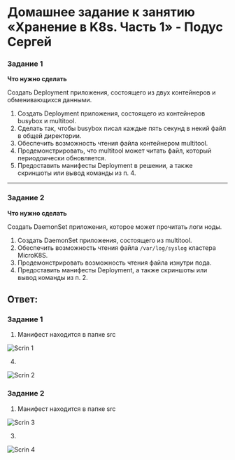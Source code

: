 # Домашнее задание к занятию «Хранение в K8s. Часть 1» - Подус Сергей

### Задание 1 

**Что нужно сделать**

Создать Deployment приложения, состоящего из двух контейнеров и обменивающихся данными.

1. Создать Deployment приложения, состоящего из контейнеров busybox и multitool.
2. Сделать так, чтобы busybox писал каждые пять секунд в некий файл в общей директории.
3. Обеспечить возможность чтения файла контейнером multitool.
4. Продемонстрировать, что multitool может читать файл, который периодоически обновляется.
5. Предоставить манифесты Deployment в решении, а также скриншоты или вывод команды из п. 4.

------

### Задание 2

**Что нужно сделать**

Создать DaemonSet приложения, которое может прочитать логи ноды.

1. Создать DaemonSet приложения, состоящего из multitool.
2. Обеспечить возможность чтения файла `/var/log/syslog` кластера MicroK8S.
3. Продемонстрировать возможность чтения файла изнутри пода.
4. Предоставить манифесты Deployment, а также скриншоты или вывод команды из п. 2.


## Ответ: 

### Задание 1

1. Манифест находится в папке src

![Scrin 1](https://github.com/Wanderwille/scrinshot/blob/scrin2/kube6/busybox.png)

4. 

![Scrin 2](https://github.com/Wanderwille/scrinshot/blob/scrin2/kube6/multitool.png)

### Задание 2

1. Манифест находится в папке src

![Scrin 3](https://github.com/Wanderwille/scrinshot/blob/scrin2/kube6/demonset.png)

3. 

![Scrin 4](https://github.com/Wanderwille/scrinshot/blob/scrin2/kube6/syslog-data.png)

